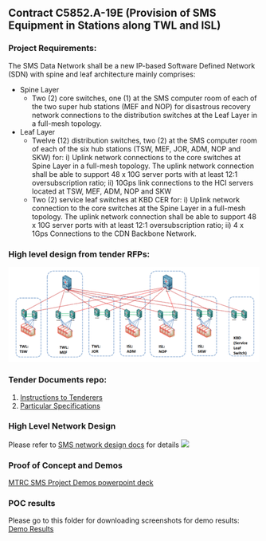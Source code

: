 ## Contract C5852.A-19E (Provision of SMS Equipment in Stations along TWL and ISL)

### Project Requirements:
The SMS Data Network shall be a new IP-based Software Defined Network (SDN) with spine and leaf architecture mainly comprises:

- Spine Layer
  - Two (2) core switches, one (1) at the SMS computer room of each of the two super hub stations (MEF and NOP) for disastrous recovery network connections to the distribution switches at the Leaf Layer in a full-mesh topology.
- Leaf Layer
  - Twelve (12) distribution switches, two (2) at the SMS computer room of each of the six hub stations (TSW, MEF, JOR, ADM, NOP and SKW) for:
    i) Uplink network connections to the core switches at Spine Layer in a full-mesh topology. The uplink network connection shall be able to support 48 x 10G server ports with at least 12:1 oversubscription ratio;
    ii) 10Gps link connections to the HCI servers located at TSW, MEF, ADM, NOP and SKW
  - Two (2) service leaf switches at KBD CER for:
    i) Uplink network connection to the core switches at the Spine Layer in a full-mesh topology. The uplink network connection shall be able to support 48 x 10G server ports with at least 12:1 oversubscription ratio;
    ii) 4 x 1Gps Connections to the CDN Backbone Network.

### High level design from tender RFPs:
![](MTRC/MTRChighlevel.png) 

### Tender Documents repo:
1. [Instructions to Tenderers](https://drive.google.com/file/d/17nwuOu3NRMatnStK-ZJn6sJTNVZutyex/view?usp=sharing)
2. [Particular Specifications](https://drive.google.com/file/d/1RCuUowN2vzatNt77E3PrKiyslhKf4PvT/view?usp=sharing)

### High Level Network Design
Please refer to [SMS network design docs](https://drive.google.com/file/d/1-Xo_MtMiolrIc3IL9ikH9wu78AOpsGef/view?usp=sharing) for details
![](MTRC/MTR_ProposedDesign.png)

### Proof of Concept and Demos
[MTRC SMS Project Demos powerpoint deck](https://drive.google.com/file/d/1SRnzvpT99Jzv3uAMacHFW0hJzgih7Qsx/view?usp=sharing)

### POC results
Please go to this folder for downloading screenshots for demo results:
[Demo Results](https://drive.google.com/drive/folders/18qgLmjReHmbQAU3Xk4KZev7WWB6Ju7AL?usp=sharing)

